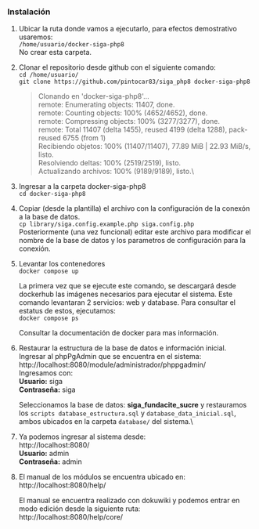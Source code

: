 ### Instalación
1. Ubicar la ruta donde vamos a ejecutarlo, para efectos demostrativo usaremos:\
`/home/usuario/docker-siga-php8`\
No crear esta carpeta.

3. Clonar el repositorio desde github con el siguiente comando:\
`cd /home/usuario/`\
`git clone https://github.com/pintocar83/siga_php8 docker-siga-php8`

	>Clonando en 'docker-siga-php8'...\
remote: Enumerating objects: 11407, done.\
remote: Counting objects: 100% (4652/4652), done.\
remote: Compressing objects: 100% (3277/3277), done.\
remote: Total 11407 (delta 1455), reused 4199 (delta 1288), pack-reused 6755 (from 1)\
Recibiendo objetos: 100% (11407/11407), 77.89 MiB | 22.93 MiB/s, listo.\
Resolviendo deltas: 100% (2519/2519), listo.\
Actualizando archivos: 100% (9189/9189), listo.\

5. Ingresar a la carpeta docker-siga-php8\
`cd docker-siga-php8`

7. Copiar (desde la plantilla) el archivo con la configuración de la conexón a la base de datos.\
`cp library/siga.config.example.php siga.config.php`\
	Posteriormente (una vez funcional) editar este archivo para modificar el nombre de la base de datos y los parametros de configuración para la conexión.

9. Levantar los contenedores\
`docker compose up`

	La primera vez que se ejecute este comando, se descargará desde dockerhub las imágenes necesarios para ejecutar el sistema. Este comando levantaran 2 servicios: web y database. Para consultar el estatus de estos, ejecutamos:\
	`docker compose ps`

	Consultar la documentación de docker para mas información.

10. Restaurar la estructura de la base de datos e información inicial. Ingresar al phpPgAdmin que se encuentra en el sistema:\
http://localhost:8080/module/administrador/phppgadmin/ \
Ingresamos con:\
**Usuario:** siga\
**Contraseña:** siga

	Seleccionamos la base de datos: **siga_fundacite_sucre** y restauramos los `scripts database_estructura.sql` y `database_data_inicial.sql`, ambos ubicados en la carpeta `database/` del sistema.\

11. Ya podemos ingresar al sistema desde:\
http://localhost:8080/ \
**Usuario:** admin\
**Contraseña:** admin

12. El manual de los módulos se encuentra ubicado en:\
http://localhost:8080/help/

	El manual se encuentra realizado con dokuwiki y podemos entrar en modo edición desde la siguiente ruta:\
	http://localhost:8080/help/core/
